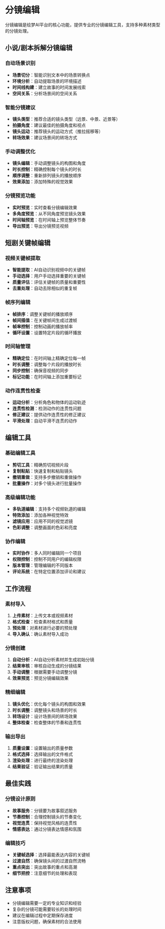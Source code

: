 # 分镜编辑

分镜编辑是绘梦AI平台的核心功能，提供专业的分镜编辑工具，支持多种素材类型的分镜处理。

## 小说/剧本拆解分镜编辑

### 自动场景识别
- **场景切分**：智能识别文本中的场景转换点
- **环境分析**：自动提取场景的环境描述
- **时间线构建**：建立故事的时间发展线索
- **空间关系**：分析场景间的空间关系

### 智能分镜建议
- **镜头类型**：推荐合适的镜头类型（远景、中景、近景等）
- **拍摄角度**：建议最佳的拍摄角度和视点
- **镜头运动**：推荐镜头的运动方式（推拉摇移等）
- **转场效果**：建议场景间的转场方式

### 手动调整优化
- **镜头编辑**：手动调整镜头的构图和角度
- **时长控制**：精确控制每个镜头的时长
- **顺序调整**：重新排列镜头的播放顺序
- **效果添加**：添加特殊的视觉效果

### 分镜预览功能
- **实时预览**：实时查看分镜编辑效果
- **多角度预览**：从不同角度预览镜头效果
- **时间轴预览**：在时间轴上预览整体节奏
- **导出预览**：导出分镜预览视频

## 短剧关键帧编辑

### 视频关键帧提取
- **智能提取**：AI自动识别视频中的关键帧
- **手动选择**：用户手动选择重要的关键帧
- **质量评估**：评估关键帧的质量和重要性
- **去重处理**：自动去除相似的重复帧

### 帧序列编辑
- **帧排序**：调整关键帧的播放顺序
- **帧间插值**：在关键帧间生成过渡帧
- **帧率控制**：控制动画的播放帧率
- **循环设置**：设置特定片段的循环播放

### 时间轴管理
- **精确定位**：在时间轴上精确定位每一帧
- **时长调整**：调整每个片段的播放时长
- **同步控制**：确保音视频的同步
- **标记功能**：在时间轴上添加重要标记

### 动作连贯性检查
- **运动分析**：分析角色和物体的运动轨迹
- **连贯性检测**：检测动作的连贯性问题
- **修正建议**：提供动作连贯性的修正建议
- **平滑处理**：自动平滑不连贯的动作

## 编辑工具

### 基础编辑工具
- **剪切工具**：精确剪切视频片段
- **复制粘贴**：快速复制和粘贴镜头
- **撤销重做**：支持多步撤销和重做操作
- **批量操作**：对多个镜头进行批量操作

### 高级编辑功能
- **多轨道编辑**：支持多个视频轨道的编辑
- **特效添加**：添加各种视觉特效
- **滤镜应用**：应用不同的视觉滤镜
- **色彩调整**：调整画面的色彩和亮度

### 协作编辑
- **实时协作**：多人同时编辑同一个项目
- **权限控制**：控制不同用户的编辑权限
- **版本管理**：管理编辑的不同版本
- **评论系统**：在特定位置添加评论和建议

## 工作流程

### 素材导入
1. **上传素材**：上传文本或视频素材
2. **格式检查**：检查素材格式和质量
3. **预处理**：对素材进行必要的预处理
4. **导入确认**：确认素材导入成功

### 分镜创建
1. **自动分析**：AI自动分析素材并生成初始分镜
2. **结果审核**：审核自动生成的分镜结果
3. **手动调整**：根据需要手动调整分镜
4. **效果预览**：预览分镜编辑效果

### 精细编辑
1. **镜头优化**：优化每个镜头的构图和效果
2. **时长调整**：调整镜头和场景的时长
3. **转场设计**：设计场景间的转场效果
4. **整体检查**：检查整体的节奏和连贯性

### 输出导出
1. **质量设置**：设置输出的质量参数
2. **格式选择**：选择输出的文件格式
3. **渲染处理**：进行最终的渲染处理
4. **结果验证**：验证输出结果的质量

## 最佳实践

### 分镜设计原则
- **故事服务**：分镜要为故事叙述服务
- **节奏控制**：合理控制镜头的节奏变化
- **视觉连贯**：保持视觉风格的连贯性
- **情感表达**：通过分镜表达情感和氛围

### 编辑技巧
- **关键帧选择**：选择最能表达内容的关键帧
- **过渡自然**：确保镜头间的过渡自然流畅
- **重点突出**：突出故事的重点和高潮
- **细节把控**：注意细节的处理和表现

## 注意事项

- 分镜编辑需要一定的专业知识和经验
- 复杂的分镜可能需要较长的处理时间
- 建议在编辑过程中定期保存进度
- 注意版权问题，确保素材的合法使用